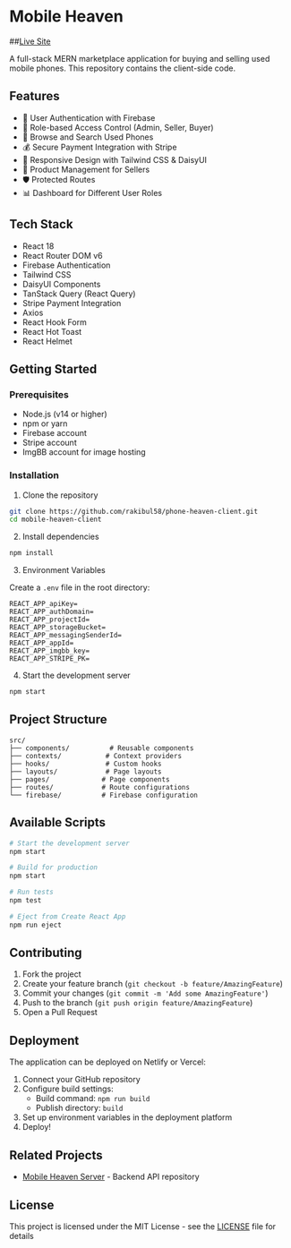 # Mobile Heaven

##[Live Site](https://phone-heaven.web.app/)

A full-stack MERN marketplace application for buying and selling used mobile phones. This repository contains the client-side code.

## Features

- 🔐 User Authentication with Firebase
- 👥 Role-based Access Control (Admin, Seller, Buyer)
- 📱 Browse and Search Used Phones
- 💰 Secure Payment Integration with Stripe
- 🎨 Responsive Design with Tailwind CSS & DaisyUI
- 📝 Product Management for Sellers
- 🛡️ Protected Routes
- 📊 Dashboard for Different User Roles

## Tech Stack

- React 18
- React Router DOM v6
- Firebase Authentication
- Tailwind CSS
- DaisyUI Components
- TanStack Query (React Query)
- Stripe Payment Integration
- Axios
- React Hook Form
- React Hot Toast
- React Helmet

## Getting Started

### Prerequisites

- Node.js (v14 or higher)
- npm or yarn
- Firebase account
- Stripe account
- ImgBB account for image hosting

### Installation

1. Clone the repository
```bash
git clone https://github.com/rakibul58/phone-heaven-client.git
cd mobile-heaven-client
```

2. Install dependencies
```bash
npm install
```

3. Environment Variables

Create a `.env` file in the root directory:
```env
REACT_APP_apiKey=
REACT_APP_authDomain=
REACT_APP_projectId=
REACT_APP_storageBucket=
REACT_APP_messagingSenderId=
REACT_APP_appId=
REACT_APP_imgbb_key=
REACT_APP_STRIPE_PK=
```

4. Start the development server
```bash
npm start
```

## Project Structure

```
src/
├── components/          # Reusable components
├── contexts/           # Context providers
├── hooks/              # Custom hooks
├── layouts/            # Page layouts
├── pages/             # Page components
├── routes/            # Route configurations
└── firebase/          # Firebase configuration
```

## Available Scripts

```bash
# Start the development server
npm start

# Build for production
npm start

# Run tests
npm test

# Eject from Create React App
npm run eject
```

## Contributing

1. Fork the project
2. Create your feature branch (`git checkout -b feature/AmazingFeature`)
3. Commit your changes (`git commit -m 'Add some AmazingFeature'`)
4. Push to the branch (`git push origin feature/AmazingFeature`)
5. Open a Pull Request

## Deployment

The application can be deployed on Netlify or Vercel:

1. Connect your GitHub repository
2. Configure build settings:
   - Build command: `npm run build`
   - Publish directory: `build`
3. Set up environment variables in the deployment platform
4. Deploy!

## Related Projects

- [Mobile Heaven Server](https://github.com/rakibul58/phone-heaven-server) - Backend API repository

## License

This project is licensed under the MIT License - see the [LICENSE](LICENSE) file for details
